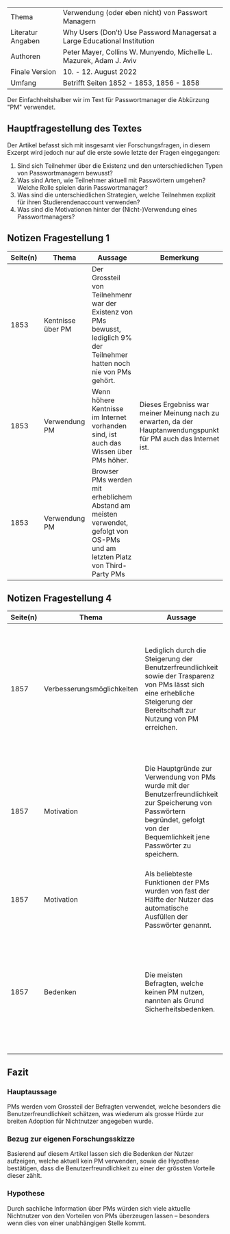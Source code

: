 |  |  |
| --- | --------- |
| Thema | Verwendung (oder eben nicht) von Passwort Managern |
| Literatur Angaben | Why Users (Don’t) Use Password Managersat a Large Educational Institution |
| Authoren | Peter Mayer, Collins W. Munyendo, Michelle L. Mazurek, Adam J. Aviv |
| Finale Version | 10. - 12. August 2022 |
| Umfang | Betrifft Seiten 1852 - 1853, 1856 - 1858 |


Der Einfachheitshalber wir im Text für Passwortmanager die Abkürzung "PM" verwendet.

## Hauptfragestellung des Textes

Der Artikel befasst sich mit insgesamt vier Forschungsfragen, in diesem Exzerpt wird jedoch nur auf die erste sowie letzte der Fragen eingegangen:
1) Sind sich Teilnehmer über die Existenz und den unterschiedlichen Typen von Passwortmanagern bewusst?
2) Was sind Arten, wie Teilnehmer aktuell mit Passwörtern umgehen? Welche Rolle spielen darin Passwortmanager?
3) Was sind die unterschiedlichen Strategien, welche Teilnehmen explizit für ihren Studierendenaccount verwenden?
4) Was sind die Motivationen hinter der (Nicht-)Verwendung eines Passwortmanagers?

## Notizen Fragestellung 1

| Seite(n) | Thema | Aussage | Bemerkung |
| - | -- | ---- | ---- |
| 1853 | Kentnisse über PM | Der Grossteil von Teilnehmenr war der Existenz von PMs bewusst, lediglich 9% der Teilnehmer hatten noch nie von PMs gehört. |  |
| 1853 | Verwendung PM | Wenn höhere Kentnisse im Internet vorhanden sind, ist auch das Wissen über PMs höher. | Dieses Ergebniss war meiner Meinung nach zu erwarten, da der Hauptanwendungspunkt für PM auch das Internet ist. |
| 1853 | Verwendung PM | Browser PMs werden mit erheblichem Abstand am meisten verwendet, gefolgt von OS-PMs und am letzten Platz von Third-Party PMs |  |

## Notizen Fragestellung 4

| Seite(n) | Thema | Aussage | Bemerkung |
| - | -- | ---- | ---- |
| 1857 | Verbesserungsmöglichkeiten | Lediglich durch die Steigerung der Benutzerfreundlichkeit sowie der Trasparenz von PMs lässt sich eine erhebliche Steigerung der Bereitschaft zur Nutzung von PM erreichen. | Vermutung: Vielen Nutzern wird wohl nicht ganz bewusst sein, wie einfach bestimme PM zu verwenden sind und wie hoch die Transparenz dieser ist. |
| 1857 | Motivation | Die Hauptgründe zur Verwendung von PMs wurde mit der Benutzerfreundlichkeit zur Speicherung von Passwörtern begründet, gefolgt von der Bequemlichkeit jene Passwörter zu speichern.  | Benutzer, welche PMs verwenden, scheinen über die Einfachheit dieser Programme überzeugt zu sein und dies als gröster Vorteil anzusehen. |
| 1857 | Motivation | Als beliebteste Funktionen der PMs wurden von fast der Hälfte der Nutzer das automatische Ausfüllen der Passwörter genannt. |  |
| 1857 | Bedenken | Die meisten Befragten, welche keinen PM nutzen, nannten als Grund Sicherheitsbedenken. | Diese Bedenken sind meist unbegründet, da gute PMs stark getestete Software sind, welche die Passwörter einzeln verschlüsselt abspeichern. |


## Fazit

### Hauptaussage
PMs werden vom Grossteil der Befragten verwendet, welche besonders die Benutzerfreundlichkeit schätzen, was wiederum als grosse Hürde zur breiten Adoption für Nichtnutzer angegeben wurde. 

### Bezug zur eigenen Forschungsskizze
Basierend auf diesem Artikel lassen sich die Bedenken der Nutzer aufzeigen, welche aktuell kein PM verwenden, sowie die Hypothese bestätigen, dass die Benutzerfreundlichkeit zu einer der grössten Vorteile dieser zählt.

### Hypothese
Durch sachliche Information über PMs würden sich viele aktuelle Nichtnutzer von den Vorteilen von PMs überzeugen lassen – besonders wenn dies von einer unabhängigen Stelle kommt.